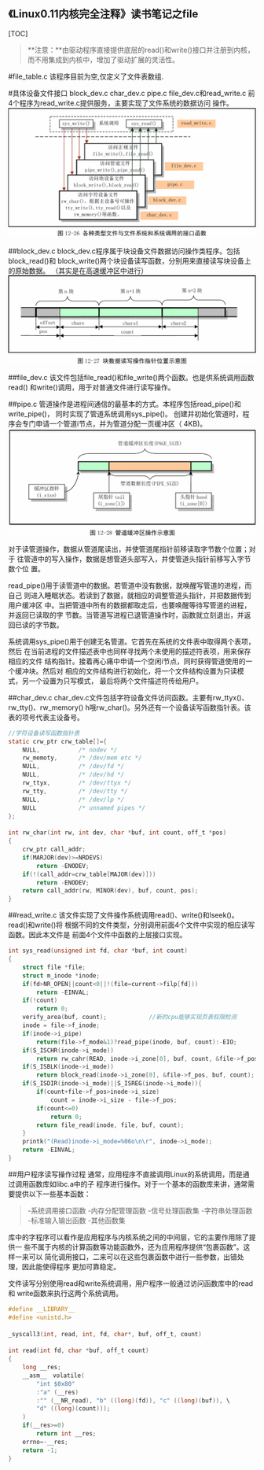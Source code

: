 《Linux0.11内核完全注释》读书笔记之file
----------------------------------------------
[TOC]

>**注意：**由驱动程序直接提供底层的read()和write()接口并注册到内核，
而不用集成到内核中，增加了驱动扩展的灵活性。

#file_table.c
	该程序目前为空,仅定义了文件表数组.

#具体设备文件接口
block_dev.c char_dev.c pipe.c file_dev.c和read_write.c
前4个程序为read_write.c提供服务，主要实现了文件系统的数据访问
操作。
![](image/各种类型文件与文件系统和系统调用的接口函数.png)

##block_dev.c
block_dev.c程序属于块设备文件数据访问操作类程序。包括block_read()和
block_write()两个块设备读写函数，分别用来直接读写块设备上的原始数据。
（其实是在高速缓冲区中进行）
![](image/块数据读写操作指针位置示意图.png)

##file_dev.c
该文件包括file_read()和file_write()两个函数。也是供系统调用函数read()
和write()调用，用于对普通文件进行读写操作。

##pipe.c
管道操作是进程间通信的最基本的方式。本程序包括read_pipe()和write_pipe()，
同时实现了管道系统调用sys_pipe()。
创建并初始化管道时，程序会专门申请一个管道i节点，并为管道分配一页缓冲区（
4KB)。
![](image/管道缓冲区操作示意图.png)

对于读管道操作，数据从管道尾读出，并使管道尾指针前移读取字节数个位置；对于
往管道中的写入操作，数据是想管道头部写入，并使管道头指针前移写入字节数个位
置。

read_pipe()用于读管道中的数据。若管道中没有数据，就唤醒写管道的进程，而自己
则进入睡眠状态。若读到了数据，就相应的调整管道头指针，并把数据传到用户缓冲区
中。当把管道中所有的数据都取走后，也要唤醒等待写管道的进程，并返回已读取的字
节数。当管道写进程已退管道操作时，函数就立刻退出，并返回已读的字节数。

系统调用sys_pipe()用于创建无名管道。它首先在系统的文件表中取得两个表项，然后
在当前进程的文件描述表中也同样寻找两个未使用的描述符表项，用来保存相应的文件
结构指针。接着再心痛中申请一个空闲i节点，同时获得管道使用的一个缓冲块。然后对
相应的文件结构进行初始化，将一个文件结构设置为只读模式，另一个设置为只写模式，
最后将两个文件描述符传给用户。

##char_dev.c
char_dev.c文件包括字符设备文件访问函数。主要有rw_ttyx()、rw_tty()、rw_memory()
h哦rw_char()。另外还有一个设备读写函数指针表。该表的项号代表主设备号。

```c
//字符设备读写函数指针表
static crw_ptr crw_table[]={
	NULL,			/* nodev */
	rw_memoty,		/* /dev/mem etc */
	NULL,			/* /dev/fd */
	NULL,			/* /dev/hd */
	rw_ttyx,		/* /dev/ttyx */
	rw_tty,			/* /dev/tty */
	NULL,			/* /dev/lp */
	NULL			/* unnamed pipes */
};

int rw_char(int rw, int dev, char *buf, int count, off_t *pos)
{
	crw_ptr call_addr;
	if(MARJOR(dev)>=NRDEVS)
		return -ENODEV;
	if(!(call_addr=crw_table[MAJOR(dev)]))
		return -ENODEV;
	return call_addr(rw, MINOR(dev), buf, count, pos);
}
```

##read_write.c
该文件实现了文件操作系统调用read()、write()和lseek()。read()和write()将
根据不同的文件类型，分别调用前面4个文件中实现的相应读写函数。因此本文件是
前面4个文件中函数的上层接口实现。

```c
int sys_read(unsigned int fd, char *buf, int count)
{
	struct file *file;
	struct m_inode *inode;
	if(fd>NR_OPEN||count<0||!(file=current->filp[fd]))
		return -EINVAL;
	if(!count)
		return 0;
	verify_area(buf, count);			//新的cpu能够实现页表权限检测
	inode = file->f_inode;
	if(inode->i_pipe)
		return(file->f_mode&1)?read_pipe(inode, buf, count):-EIO;
	if(S_ISCHR(inode->i_mode))
		return rw_cahr(READ, inode->i_zone[0], buf, count, &file->f_pos);
	if(S_ISBLK(inode->i_mode))
		return block_read(inode->i_zone[0], &file->f_pos, buf, count);
	if(S_ISDIR(inode->i_mode)||S_ISREG(inode->i_mode)){
		if(count+file->f_pos>inode->i_size)
			count = inode->i_size - file->f_pos;
		if(count<=0)
			return 0;
		return file_read(inode, file, buf, count);
	}
	printk("(Read)inode->i_mode=%06o\n\r", inode->i_mode);
	return -EINVAL;
}
```

##用户程序读写操作过程
通常，应用程序不直接调用Linux的系统调用，而是通过调用函数库如libc.a中的子
程序进行操作。对于一个基本的函数库来讲，通常需要提供以下一些基本函数：
>-系统调用接口函数
>-内存分配管理函数
>-信号处理函数集
>-字符串处理函数
>-标准输入输出函数
>-其他函数集

库中的字程序可以看作是应用程序与内核系统之间的中间层，它的主要作用除了提供一
些不属于内核的计算函数等功能函数外，还为应用程序提供“包裹函数”。这样一来可以
简化调用接口，二来可以在这些包裹函数中进行一些参数，出错处理，因此能使得程序
更加可靠稳定。

文件读写分别使用read和write系统调用，用户程序一般通过访问函数库中的read和
write函数来执行这两个系统调用。

```c
#define __LIBRARY__
#define <unistd.h>

_syscall3(int, read, int, fd, char*, buf, off_t, count)

int read(int fd, char *buf, off_t count)
{
	long __res;
	__asm__　volatile(
		"int $0x80"
		:"a" (__res)
		:"" (__NR_read), "b" ((long)(fd)), "c" ((long)(buf)), \
		"d" ((long)(count)));
	)
	if(__res>=0)
		return int __res;
	errno=-__res;
	return -1;
}
```
